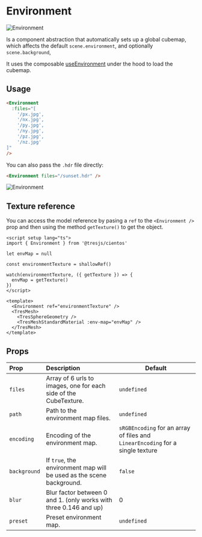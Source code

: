 # Environment <Badge type="warning" text="^1.7.0" />

![Environment](/cientos/environment.png)

Is a component abstraction that automatically sets up a global cubemap, which affects the default `scene.environment`, and optionally `scene.background`,

It uses the composable [useEnvironment](/cientos/abstractions/use-environment) under the hood to load the cubemap.

## Usage

```html
<Environment
  :files="[
    '/px.jpg',
    '/nx.jpg',
    '/py.jpg',
    '/ny.jpg',
    '/pz.jpg',
    '/nz.jpg'
]"
/>
```

You can also pass the `.hdr` file directly:

```html
<Environment files="/sunset.hdr" />
```

![Environment](/cientos/envmaps.png)

## Texture reference

You can access the model reference by pasing a `ref` to the `<Environment />` prop and then using the method `getTexture()` to get the object.

```vue{4,6,9,14,17}
<script setup lang="ts">
import { Environment } from '@tresjs/cientos'

let envMap = null

const environmentTexture = shallowRef()

watch(environmentTexture, ({ getTexture }) => {
  envMap = getTexture()
})
</script>

<template>
  <Environment ref="environmentTexture" />
  <TresMesh>
    <TresSphereGeometry />
    <TresMeshStandardMaterial :env-map="envMap" />
  </TresMesh>
</template>
```

## Props

| Prop         | Description                                                          | Default                                                                        |
| :----------- | :------------------------------------------------------------------- | ------------------------------------------------------------------------------ |
| `files`      | Array of 6 urls to images, one for each side of the CubeTexture.     | `undefined`                                                                    |
| `path`       | Path to the environment map files.                                   | `undefined`                                                                    |
| `encoding`   | Encoding of the environment map.                                     | `sRGBEncoding` for an array of files and `LinearEncoding` for a single texture |
| `background` | If `true`, the environment map will be used as the scene background. | `false`                                                                        |
| `blur`       | Blur factor between 0 and 1. (only works with three 0.146 and up)    | 0                                                                              |
| `preset`     | Preset environment map.                                              | `undefined`                                                                    |
